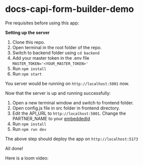 # docs-capi-form-builder-demo

Pre requisites before using this app:

**Setting up the server**
1. Clone this repo.
2. Open terminal in the root folder of the repo.
3. Switch to backend folder using `cd backend`
4. Add your master token in the .env file `MASTER_TOKEN='<YOUR_MASTER_TOKEN>'`
5. Run `npm install`
6. Run `npm start`

You server would be running on `http://localhost:5001` now.

Now that the server is up and running successfully:

1. Open a new terminal window and switch to frontend folder.
2. Open config.js file in src folder in frontend directory.
3. Edit the API_URL to `http://localhost:5001`. Change the PARTNER_NAME to your [embeddedId](https://tray.io/documentation/embedded/getting-started/embedded-id-and-master-token/)
4. Run `npm install`
5. Run `npm run dev`

The above step should deploy the app on `http://localhost:5173`

All done!

Here is a loom video: